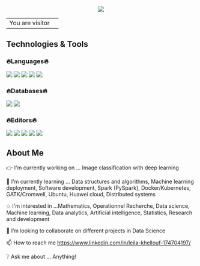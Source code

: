 
<p align="center">
  <img src="https://user-images.githubusercontent.com/45563371/113604647-24a58000-9678-11eb-9bb9-4877d8f1674a.gif" />
</p>

<table>
  <tr>
    <td>You are visitor</td>
    <td><img src="https://profile-counter.glitch.me/denistanjingyu/count.svg" alt="" /></td>
  </tr>
</table>

## Technologies & Tools

### :fire:Languages:fire:
![](https://img.shields.io/badge/Python-informational?style=plastic&logo=Python&logoColor=white&color=teal)
![](https://img.shields.io/badge/SQL-informational?style=plastic&logo=MySQL&logoColor=white&color=teal)
![](https://img.shields.io/badge/Scala-informational?style=plastic&logo=Scala&logoColor=white&color=teal)
![](https://img.shields.io/badge/C#-informational?style=plastic&logo=HTML5&logoColor=white&color=teal)
![](https://img.shields.io/badge/Java-informational?style=plastic&logo=JavaScript&logoColor=white&color=teal)

### :fire:Databases:fire:
![](https://img.shields.io/badge/MySQL-informational?style=plastic&logo=MySQL&logoColor=white&color=teal)
![](https://img.shields.io/badge/MongoDB-informational?style=plastic&logo=MongoDB&logoColor=white&color=teal)


### :fire:Editors:fire:
![](https://img.shields.io/badge/PyCharm-informational?style=plastic&logo=PyCharm&logoColor=white&color=teal)
![](https://img.shields.io/badge/Spyder-informational?style=plastic&logo=Spyder-IDE&logoColor=white&color=teal)
![](https://img.shields.io/badge/Visual_Studio-informational?style=plastic&logo=Visual-Studio&logoColor=white&color=teal)
![](https://img.shields.io/badge/Atom-informational?style=plastic&logo=Atom&logoColor=white&color=teal)
![](https://img.shields.io/badge/Sublime_Text-informational?style=plastic&logo=Sublime-Text&logoColor=white&color=teal)

## About Me

👉 I'm currently working on ... Image classification with deep learning 

🌱 I'm currently learning ... Data structures and algorithms, Machine learning deployment, Software development, Spark (PySpark), Docker/Kubernetes, GATK/Cromwell, Ubuntu, Huawei cloud, Distributed systems

💥 I'm interested in ...Mathematics, Operationnel Recherche,  Data science, Machine learning, Data analytics, Artificial intelligence,  Statistics, Research and development

💞️ I’m looking to collaborate on different projects in Data Science

📫 How to reach me https://www.linkedin.com/in/leila-khellouf-174704197/ 

❔ Ask me about ... Anything!




<!---
khelloufleila/khelloufleila is a ✨ special ✨ repository because its `README.md` (this file) appears on your GitHub profile.
You can click the Preview link to take a look at your changes.
--->

